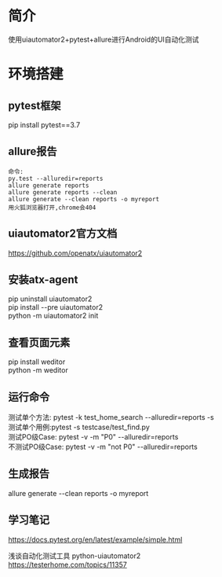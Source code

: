 # 简介
使用uiautomator2+pytest+allure进行Android的UI自动化测试

# 环境搭建

## pytest框架
pip install pytest==3.7

## allure报告
```
命令:
py.test --alluredir=reports
allure generate reports
allure generate reports --clean
allure generate --clean reports -o myreport
用火狐浏览器打开,chrome会404
```


## uiautomator2官方文档
https://github.com/openatx/uiautomator2

## 安装atx-agent
pip uninstall uiautomator2<br>
pip install --pre uiautomator2<br>
python -m uiautomator2 init<br>


## 查看页面元素
pip install weditor<br>
python -m weditor<br>


## 运行命令

测试单个方法: pytest -k test_home_search --alluredir=reports -s <br>
测试单个用例:pytest -s testcase/test_find.py <br>
测试PO级Case: pytest -v -m "P0" --alluredir=reports <br>
不测试PO级Case: pytest -v -m "not P0" --alluredir=reports <br>

## 生成报告
allure generate --clean reports -o myreport



## 学习笔记
https://docs.pytest.org/en/latest/example/simple.html

浅谈自动化测试工具 python-uiautomator2
https://testerhome.com/topics/11357